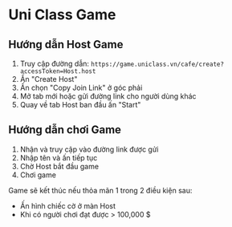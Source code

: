 # Uni Class Game

## Hướng dẫn Host Game

1. Truy cập đường dẫn: `https://game.uniclass.vn/cafe/create?accessToken=Host.host`
2. Ấn "Create Host"
3. Ấn chọn "Copy Join Link" ở góc phải
4. Mở tab mới hoặc gửi đường link cho người dùng khác
5. Quay về tab Host ban đầu ấn "Start"

## Hướng dẫn chơi Game

1. Nhận và truy cập vào đường link được gửi
2. Nhập tên và ấn tiếp tục
3. Chờ Host bắt đầu game
4. Chơi game

Game sẽ kết thúc nếu thỏa mãn 1 trong 2 điều kiện sau:

* Ấn hình chiếc cờ ở màn Host
* Khi có người chơi đạt được > 100,000 $
